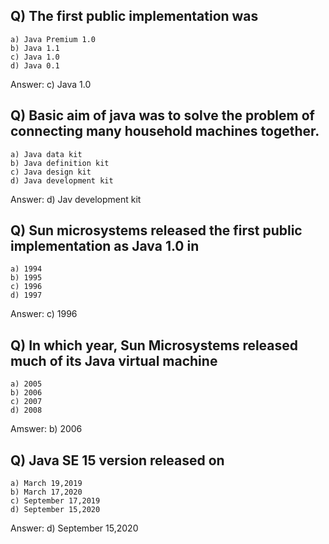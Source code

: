 ## Q) The first public implementation was  
    a) Java Premium 1.0
    b) Java 1.1
    c) Java 1.0
    d) Java 0.1
Answer: c) Java 1.0

## Q) Basic aim of java was to solve the problem of connecting many household machines together.
    a) Java data kit
    b) Java definition kit
    c) Java design kit
    d) Java development kit
Answer: d) Jav development kit

## Q) Sun microsystems released the first public implementation as Java 1.0 in
    a) 1994
    b) 1995
    c) 1996
    d) 1997
Answer: c) 1996

## Q) In which year, Sun Microsystems released much of its Java virtual machine
    a) 2005
    b) 2006
    c) 2007
    d) 2008
Amswer: b) 2006

## Q) Java SE 15 version released on
    a) March 19,2019 
    b) March 17,2020
    c) September 17,2019
    d) September 15,2020
Answer: d) September 15,2020